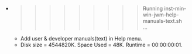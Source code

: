 * >>>>>>>>> Running inst-min-win-jwm-help-manuals-text.sh ...
  * Add user & developer manuals(text) in Help menu.
  * Disk size = 4544820K. Space Used = 48K. Runtime = 00:00:00:01.
